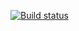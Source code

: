 [![Build status](https://ci.appveyor.com/api/projects/status/dxjke6vgqw81gs5p?svg=true)](https://ci.appveyor.com/project/Alexander2327/rxjs-front)

